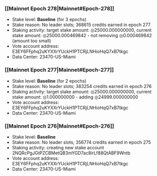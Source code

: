 ### [[Mainnet Epoch 278|Mainnet#Epoch-278]]
* Stake level: **Baseline** (for 3 epochs)
* Stake reason: No leader slots; 368615 credits earned in epoch 277
* Staking activity: target stake amount: ◎25000.000000000, current stake amount: ◎25000.000469842 - not removing ◎0.000469842 (amount too small)
* Vote account address: E3EY6FFphq2uKYXXrYUckH1PTCRjLNHioHqQ7xB7tkgc
* Data Center: 23470-US-Miami
### [[Mainnet Epoch 277|Mainnet#Epoch-277]]
* Stake level: **Baseline** (for 2 epochs)
* Stake reason: No leader slots; 383254 credits earned in epoch 276
* Staking activity: target stake amount: ◎25000.000000000, current stake amount: ◎1.000000000 - adding ◎24999.000000000
* Vote account address: E3EY6FFphq2uKYXXrYUckH1PTCRjLNHioHqQ7xB7tkgc
* Data Center: 23470-US-Miami
### [[Mainnet Epoch 276|Mainnet#Epoch-276]]
* Stake level: **Baseline**
* Stake reason: No leader slots; 356774 credits earned in epoch 275
* Staking activity: creating new stake account 2NQRcPgJGtPZCBMetQB3mYGD7ac8irLf88QtABF9Wntb
* Vote account address: E3EY6FFphq2uKYXXrYUckH1PTCRjLNHioHqQ7xB7tkgc
* Data Center: 23470-US-Miami